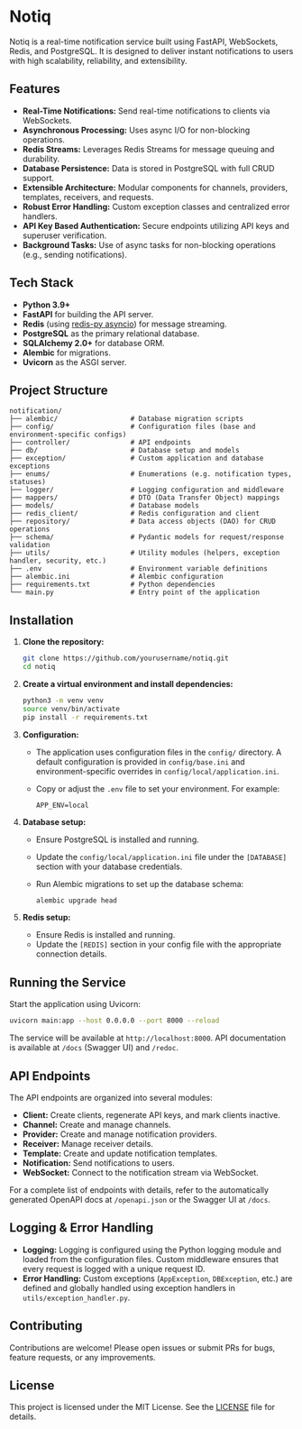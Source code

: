 # Notiq

Notiq is a real-time notification service built using FastAPI, WebSockets, Redis, and PostgreSQL. It is designed to deliver instant notifications to users with high scalability, reliability, and extensibility.

## Features

- **Real-Time Notifications:** Send real-time notifications to clients via WebSockets.
- **Asynchronous Processing:** Uses async I/O for non-blocking operations.
- **Redis Streams:** Leverages Redis Streams for message queuing and durability.
- **Database Persistence:** Data is stored in PostgreSQL with full CRUD support.
- **Extensible Architecture:** Modular components for channels, providers, templates, receivers, and requests.
- **Robust Error Handling:** Custom exception classes and centralized error handlers.
- **API Key Based Authentication:** Secure endpoints utilizing API keys and superuser verification.
- **Background Tasks:** Use of async tasks for non-blocking operations (e.g., sending notifications).

## Tech Stack

- **Python 3.9+**
- **FastAPI** for building the API server.
- **Redis** (using [redis-py asyncio](https://github.com/redis/redis-py)) for message streaming.
- **PostgreSQL** as the primary relational database.
- **SQLAlchemy 2.0+** for database ORM.
- **Alembic** for migrations.
- **Uvicorn** as the ASGI server.

## Project Structure

```
notification/
├── alembic/                  # Database migration scripts
├── config/                   # Configuration files (base and environment-specific configs)
├── controller/               # API endpoints
├── db/                       # Database setup and models
├── exception/                # Custom application and database exceptions
├── enums/                    # Enumerations (e.g. notification types, statuses)
├── logger/                   # Logging configuration and middleware
├── mappers/                  # DTO (Data Transfer Object) mappings
├── models/                   # Database models
├── redis_client/             # Redis configuration and client
├── repository/               # Data access objects (DAO) for CRUD operations
├── schema/                   # Pydantic models for request/response validation
├── utils/                    # Utility modules (helpers, exception handler, security, etc.)
├── .env                      # Environment variable definitions
├── alembic.ini               # Alembic configuration
├── requirements.txt          # Python dependencies
└── main.py                   # Entry point of the application
```

## Installation

1. **Clone the repository:**

   ```bash
   git clone https://github.com/yourusername/notiq.git
   cd notiq
   ```

2. **Create a virtual environment and install dependencies:**

   ```bash
   python3 -m venv venv
   source venv/bin/activate
   pip install -r requirements.txt
   ```

3. **Configuration:**

   - The application uses configuration files in the `config/` directory. A default configuration is provided in `config/base.ini` and environment-specific overrides in `config/local/application.ini`.
   - Copy or adjust the `.env` file to set your environment. For example:

     ```env
     APP_ENV=local
     ```

4. **Database setup:**

   - Ensure PostgreSQL is installed and running.
   - Update the `config/local/application.ini` file under the `[DATABASE]` section with your database credentials.
   - Run Alembic migrations to set up the database schema:

     ```bash
     alembic upgrade head
     ```

5. **Redis setup:**

   - Ensure Redis is installed and running.
   - Update the `[REDIS]` section in your config file with the appropriate connection details.

## Running the Service

Start the application using Uvicorn:

```bash
uvicorn main:app --host 0.0.0.0 --port 8000 --reload
```

The service will be available at `http://localhost:8000`. API documentation is available at `/docs` (Swagger UI) and `/redoc`.

## API Endpoints

The API endpoints are organized into several modules:

- **Client:** Create clients, regenerate API keys, and mark clients inactive.
- **Channel:** Create and manage channels.
- **Provider:** Create and manage notification providers.
- **Receiver:** Manage receiver details.
- **Template:** Create and update notification templates.
- **Notification:** Send notifications to users.
- **WebSocket:** Connect to the notification stream via WebSocket.

For a complete list of endpoints with details, refer to the automatically generated OpenAPI docs at `/openapi.json` or the Swagger UI at `/docs`.

## Logging & Error Handling

- **Logging:** Logging is configured using the Python logging module and loaded from the configuration files. Custom middleware ensures that every request is logged with a unique request ID.
- **Error Handling:** Custom exceptions (`AppException`, `DBException`, etc.) are defined and globally handled using exception handlers in `utils/exception_handler.py`.

## Contributing

Contributions are welcome! Please open issues or submit PRs for bugs, feature requests, or any improvements.

## License

This project is licensed under the MIT License. See the [LICENSE](LICENSE) file for details.
